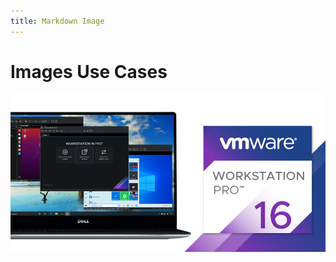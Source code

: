 ```yaml
---
title: Markdown Image
---
```


# Images Use Cases

![VMware workstation alt text!](../images/tn-workstation-pro-16.jpg "VMware workstation")